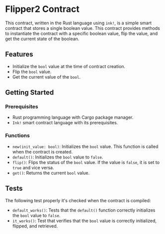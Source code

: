 # Flipper2 Contract

This contract, written in the Rust language using `ink!`, is a simple smart contract that stores a single boolean value. This contract provides methods to instantiate the contract with a specific boolean value, flip the value, and get the current state of the boolean.

## Features

- Initialize the `bool` value at the time of contract creation.
- Flip the `bool` value.
- Get the current value of the `bool`.

## Getting Started

### Prerequisites

- Rust programming language with Cargo package manager.
- `Ink!` smart contract language with its prerequisites.

### Functions

- `new(init_value: bool)`: Initializes the `bool` value. This function is called when the contract is created.
- `default()`: Initializes the `bool` value to `false`.
- `flip()`: Flips the status of the `bool` value. If the value is `false`, it is set to `true` and vice versa.
- `get()`: Returns the current `bool` value.

## Tests

The following test properly it's checked when the contract is compiled:

- `default_works()`: Tests that the `default()` function correctly initializes the `bool` value to `false`.
- `it_works()`: Test that verifies that the `bool` value is correctly initialized, flipped, and retrieved.
